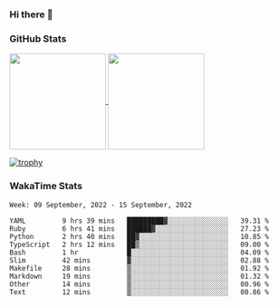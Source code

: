 ### Hi there 👋

### GitHub Stats

<a href="https://github.com/anuraghazra/github-readme-stats">
  <img align="center" height="170px" src="https://github-readme-stats.vercel.app/api/top-langs/?username=tksfjt1024&layout=compact&count_private=true&show_icons=true&show_icons=true&theme=graywhite" />
</a>
<a href="https://github.com/anuraghazra/github-readme-stats">
  <img align="center" height="170px" src="https://github-readme-stats.vercel.app/api?username=tksfjt1024&count_private=true&show_icons=true&show_icons=true&theme=graywhite" />
</a>

[![trophy](https://github-profile-trophy.vercel.app/?username=tksfjt1024)](https://github.com/ryo-ma/github-profile-trophy)

### WakaTime Stats

<!--START_SECTION:waka-->
```text
Week: 09 September, 2022 - 15 September, 2022

YAML         9 hrs 39 mins   █████████▓░░░░░░░░░░░░░░░   39.31 % 
Ruby         6 hrs 41 mins   ██████▓░░░░░░░░░░░░░░░░░░   27.23 % 
Python       2 hrs 40 mins   ██▓░░░░░░░░░░░░░░░░░░░░░░   10.85 % 
TypeScript   2 hrs 12 mins   ██▒░░░░░░░░░░░░░░░░░░░░░░   09.00 % 
Bash         1 hr            █░░░░░░░░░░░░░░░░░░░░░░░░   04.09 % 
Slim         42 mins         ▓░░░░░░░░░░░░░░░░░░░░░░░░   02.88 % 
Makefile     28 mins         ▒░░░░░░░░░░░░░░░░░░░░░░░░   01.92 % 
Markdown     19 mins         ▒░░░░░░░░░░░░░░░░░░░░░░░░   01.32 % 
Other        14 mins         ▒░░░░░░░░░░░░░░░░░░░░░░░░   00.96 % 
Text         12 mins         ▒░░░░░░░░░░░░░░░░░░░░░░░░   00.86 % 
```
<!--END_SECTION:waka-->
